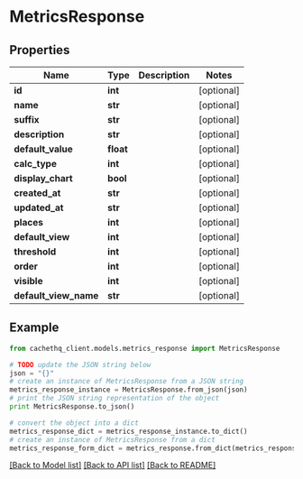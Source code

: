 # MetricsResponse


## Properties
Name | Type | Description | Notes
------------ | ------------- | ------------- | -------------
**id** | **int** |  | [optional] 
**name** | **str** |  | [optional] 
**suffix** | **str** |  | [optional] 
**description** | **str** |  | [optional] 
**default_value** | **float** |  | [optional] 
**calc_type** | **int** |  | [optional] 
**display_chart** | **bool** |  | [optional] 
**created_at** | **str** |  | [optional] 
**updated_at** | **str** |  | [optional] 
**places** | **int** |  | [optional] 
**default_view** | **int** |  | [optional] 
**threshold** | **int** |  | [optional] 
**order** | **int** |  | [optional] 
**visible** | **int** |  | [optional] 
**default_view_name** | **str** |  | [optional] 

## Example

```python
from cachethq_client.models.metrics_response import MetricsResponse

# TODO update the JSON string below
json = "{}"
# create an instance of MetricsResponse from a JSON string
metrics_response_instance = MetricsResponse.from_json(json)
# print the JSON string representation of the object
print MetricsResponse.to_json()

# convert the object into a dict
metrics_response_dict = metrics_response_instance.to_dict()
# create an instance of MetricsResponse from a dict
metrics_response_form_dict = metrics_response.from_dict(metrics_response_dict)
```
[[Back to Model list]](../README.md#documentation-for-models) [[Back to API list]](../README.md#documentation-for-api-endpoints) [[Back to README]](../README.md)


